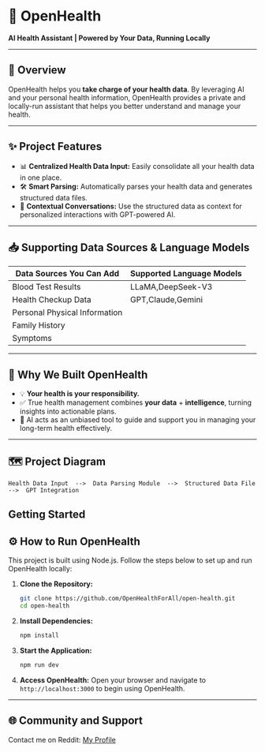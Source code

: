 # 🚀 **OpenHealth**

**AI Health Assistant | Powered by Your Data, Running Locally**

---

## 🌟 Overview

OpenHealth helps you **take charge of your health data**. By leveraging AI and your personal health information,
OpenHealth provides a private and locally-run assistant that helps you better understand and manage your health.

---

## ✨ Project Features

- 📊 **Centralized Health Data Input:** Easily consolidate all your health data in one place.
- 🛠️ **Smart Parsing:** Automatically parses your health data and generates structured data files.
- 🤝 **Contextual Conversations:** Use the structured data as context for personalized interactions with GPT-powered AI.

---

## 📥 Supporting Data Sources & Language Models

| **Data Sources You Can Add**  | **Supported Language Models** |
|-------------------------------|-------------------------------|
| Blood Test Results            | LLaMA,DeepSeek-V3             |
| Health Checkup Data           | GPT,Claude,Gemini             |
| Personal Physical Information |                               |
| Family History                |                               |
| Symptoms                      |                               |

---

## 🤔 Why We Built OpenHealth

- 💡 **Your health is your responsibility.**
- ✅ True health management combines **your data** + **intelligence**, turning insights into actionable plans.
- 🧠 AI acts as an unbiased tool to guide and support you in managing your long-term health effectively.

---

## 🗺️ Project Diagram

```plaintext
Health Data Input  -->  Data Parsing Module  -->  Structured Data File  -->  GPT Integration
```

## Getting Started

## ⚙️ How to Run OpenHealth

This project is built using Node.js. Follow the steps below to set up and run OpenHealth locally:

1. **Clone the Repository:**

   ```bash
   git clone https://github.com/OpenHealthForAll/open-health.git
   cd open-health
   ```

2. **Install Dependencies:**

   ```bash
   npm install
   ```

3. **Start the Application:**

   ```bash
   npm run dev
   ```

4. **Access OpenHealth:**
   Open your browser and navigate to `http://localhost:3000` to begin using OpenHealth.

---

## 🌐 Community and Support

Contact me on Reddit: [My Profile](https://www.reddit.com/user/Dry_Steak30/)

